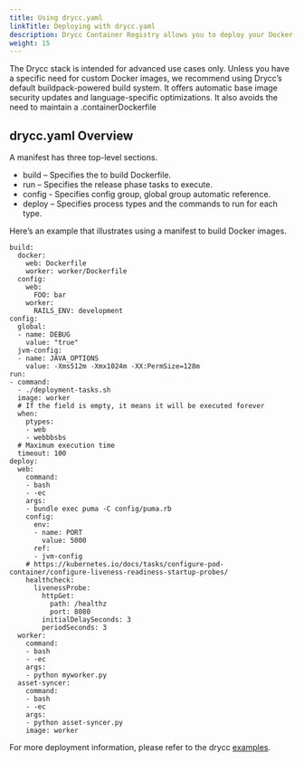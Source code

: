 ```yaml
---
title: Using drycc.yaml
linkTitle: Deploying with drycc.yaml
description: Drycc Container Registry allows you to deploy your Docker-based app to Drycc. Both Common Runtime and Private Spaces are supported.
weight: 15
---
```


The Drycc stack is intended for advanced use cases only. Unless you have a specific need for custom Docker images, we recommend using Drycc’s default buildpack-powered build system. It offers automatic base image security updates and language-specific optimizations. It also avoids the need to maintain a .containerDockerfile

## drycc.yaml Overview

A manifest has three top-level sections.

- build – Specifies the to build Dockerfile.
- run – Specifies the release phase tasks to execute.
- config -  Specifies config group, global group automatic reference.
- deploy  – Specifies process types and the commands to run for each type.

Here’s an example that illustrates using a manifest to build Docker images.

```
build:
  docker:
    web: Dockerfile
    worker: worker/Dockerfile
  config:
    web:
      FOO: bar
    worker:
      RAILS_ENV: development
config:
  global:
  - name: DEBUG
    value: "true"
  jvm-config:
  - name: JAVA_OPTIONS
    value: -Xms512m -Xmx1024m -XX:PermSize=128m
run:
- command:
  - ./deployment-tasks.sh
  image: worker
  # If the field is empty, it means it will be executed forever
  when:
    ptypes:
    - web
    - webbbsbs
  # Maximum execution time
  timeout: 100
deploy:
  web:
    command:
    - bash
    - -ec
    args:
    - bundle exec puma -C config/puma.rb
    config:
      env:
      - name: PORT
        value: 5000
      ref:
      - jvm-config
    # https://kubernetes.io/docs/tasks/configure-pod-container/configure-liveness-readiness-startup-probes/
    healthcheck:
      livenessProbe:
        httpGet:
          path: /healthz
          port: 8080
        initialDelaySeconds: 3
        periodSeconds: 3
  worker:
    command:
    - bash
    - -ec
    args:
    - python myworker.py
  asset-syncer:
    command:
    - bash
    - -ec
    args:
    - python asset-syncer.py
    image: worker
```

For more deployment information, please refer to the drycc [examples](https://github.com/drycc/samples).
